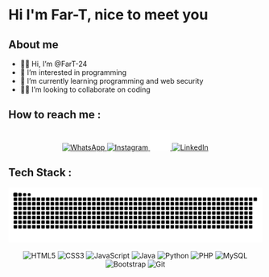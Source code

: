 # Hi I'm Far-T, nice to meet you

## About me

- 👋🏻 Hi, I’m @FarT-24  
- 👀 I’m interested in programming  
- 🌱 I’m currently learning programming and web security  
- 🤝🏻 I’m looking to collaborate on coding  

## How to reach me :
<p align="center">
  <a href="https://wa.me/628514240632" target="_blank">
    <img src="https://github.com/user-attachments/assets/38a20990-f535-48e8-9d7e-8870bab3c878" width="40" height="40" alt="WhatsApp" />
  </a>
  <a href="https://www.instagram.com/far.is.a_?igsh=bwp2amh6m2wydwh5" target="_blank">
    <img src="https://cdn-icons-png.flaticon.com/512/174/174855.png" width="40" height="40" alt="Instagram"/>
  </a>
  <a href="https://x.com/frstn_" target="_blank">
    <img src="https://github.com/CLorant/readme-social-icons/blob/097d0b23dcc0d22ba7710f6c113fafd321624a79/large/light/twitter-x.svg" width="40" height="40" alt="X/Twitter"/>
  </a>
  <a href="https://www.linkedin.com/in/farisa-tunnadhiroh-536799309" target="_blank">
    <img src="https://cdn.jsdelivr.net/gh/devicons/devicon/icons/linkedin/linkedin-original.svg" width="40" height="40" alt="LinkedIn"/>
  </a>
</p>

## Tech Stack :

<img src="https://raw.githubusercontent.com/Anmol-Baranwal/Anmol-Baranwal/output/github-contribution-grid-snake-dark.svg">

<p align="center">
  <img src="https://cdn.jsdelivr.net/gh/devicons/devicon/icons/html5/html5-original.svg" width="50" height="50" alt="HTML5"/>
  <img src="https://cdn.jsdelivr.net/gh/devicons/devicon/icons/css3/css3-original.svg" width="50" height="50" alt="CSS3"/>
  <img src="https://cdn.jsdelivr.net/gh/devicons/devicon/icons/javascript/javascript-original.svg" width="50" height="50" alt="JavaScript"/>
  <img src="https://cdn.jsdelivr.net/gh/devicons/devicon/icons/java/java-original.svg" width="50" height="50" alt="Java"/>
  <img src="https://cdn.jsdelivr.net/gh/devicons/devicon/icons/python/python-original.svg" width="50" height="50" alt="Python"/>
  <img src="https://cdn.jsdelivr.net/gh/devicons/devicon/icons/php/php-original.svg" width="50" height="50" alt="PHP"/>
  <img src="https://cdn.jsdelivr.net/gh/devicons/devicon/icons/mysql/mysql-original-wordmark.svg" width="50" height="50" alt="MySQL"/>
  <img src="https://cdn.jsdelivr.net/gh/devicons/devicon/icons/bootstrap/bootstrap-original.svg" width="50" height="50" alt="Bootstrap"/>
  <img src="https://cdn.jsdelivr.net/gh/devicons/devicon/icons/git/git-original.svg" width="50" height="50" alt="Git"/>
</p>
